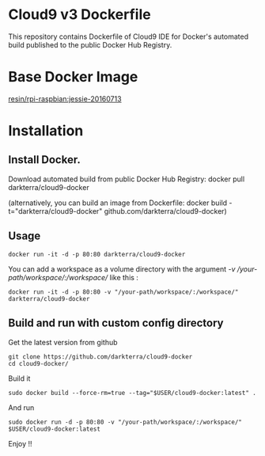 Cloud9 v3 Dockerfile
=============

This repository contains Dockerfile of Cloud9 IDE for Docker's automated build published to the public Docker Hub Registry.

# Base Docker Image
[resin/rpi-raspbian:jessie-20160713](https://hub.docker.com/r/resin/rpi-raspbian/)

# Installation

## Install Docker.

Download automated build from public Docker Hub Registry: docker pull darkterra/cloud9-docker

(alternatively, you can build an image from Dockerfile: docker build -t="darkterra/cloud9-docker" github.com/darkterra/cloud9-docker)

## Usage

    docker run -it -d -p 80:80 darkterra/cloud9-docker
    
You can add a workspace as a volume directory with the argument *-v /your-path/workspace/:/workspace/* like this :

    docker run -it -d -p 80:80 -v "/your-path/workspace/:/workspace/" darkterra/cloud9-docker
    
## Build and run with custom config directory

Get the latest version from github

    git clone https://github.com/darkterra/cloud9-docker
    cd cloud9-docker/

Build it

    sudo docker build --force-rm=true --tag="$USER/cloud9-docker:latest" .
    
And run

    sudo docker run -d -p 80:80 -v "/your-path/workspace/:/workspace/" $USER/cloud9-docker:latest
    
Enjoy !!    
